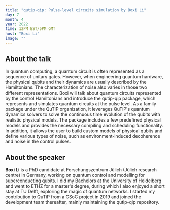 ```yaml
---
title: "qutip-qip: Pulse-level circuits simulation by Boxi Li"
day: 7
month: 4
year: 2022
time: 12PM EST/5PM GMT
host: "Boxi Li"
image: ""
---
```

## About the talk
    
In quantum computing, a quantum circuit is often represented as a sequence of unitary gates. However, when engineering quantum hardware, the physical qubits and their dynamics are usually described by the Hamiltonians. The characterization of noise also varies in those two different representations. Boxi will talk about quantum circuits represented by the control Hamiltonians and introduce the qutip-qip package, which represents and simulates quantum circuits at the pulse level. As a family package under the QuTiP organization, it leverages QuTiP's quantum dynamics solvers to solve the continuous time evolution of the qubits with realistic physical models. The package includes a few predefined physical models and provides the necessary compiling and scheduling functionality. In addition, it allows the user to build custom models of physical qubits and define various types of noise, such as environment-induced decoherence and noise in the control pulses.
    
      
## About the speaker
    
**Boxi Li** is a PhD candidate at Forschungszentrum Jülich (Jülich research centre) in Germany, working on quantum control and modelling for superconducting qubits. I did my Bachelors at the University of Heidelberg and went to ETHZ for a master's degree, during which I also enjoyed a short stay at TU Delft, exploring the magic of quantum networks. I started my contribution to QuTiP from a GSoC project in 2019 and joined the development team thereafter, mainly maintaining the qutip-qip repository.
